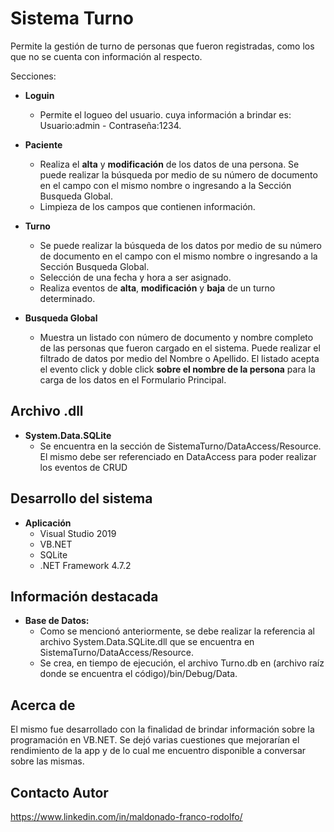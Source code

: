 # Sistema Turno

Permite la gestión de turno de personas que fueron registradas, como los que no se cuenta con información al respecto.

Secciones:
* **Loguin**
	* Permite el logueo del usuario. cuya información a brindar es: Usuario:admin - Contraseña:1234.
	
* **Paciente**
	* Realiza el **alta** y **modificación** de los datos de una persona. Se puede realizar la búsqueda por medio de su número de documento en el campo con el mismo nombre o ingresando a la Sección Busqueda Global.
	* Limpieza de los campos que contienen información.
	
* **Turno**
	* Se puede realizar la búsqueda de los datos por medio de su número de documento en el campo con el mismo nombre o ingresando a la Sección Busqueda Global.
	* Selección de una fecha y hora a ser asignado.
	* Realiza eventos de **alta**, **modificación** y **baja** de un turno determinado.

* **Busqueda Global**
	* Muestra un listado con número de documento y nombre completo de las personas que fueron cargado en el sistema. Puede realizar el filtrado de datos por medio del Nombre o Apellido. El listado acepta el evento click y doble click **sobre el nombre de la persona** para la carga de los datos en el Formulario Principal.

## Archivo .dll
* **System.Data.SQLite**
	* Se encuentra en la sección de SistemaTurno/DataAccess/Resource. El mismo debe ser referenciado en DataAccess para poder realizar los eventos de CRUD

## Desarrollo del sistema
* **Aplicación**
  * Visual Studio 2019
  * VB.NET
  * SQLite
  * .NET Framework 4.7.2
  
## Información destacada
* **Base de Datos:**
  * Como se mencionó anteriormente, se debe realizar la referencia al archivo System.Data.SQLite.dll que se encuentra en SistemaTurno/DataAccess/Resource.
  * Se crea, en tiempo de ejecución, el archivo Turno.db en (archivo raíz donde se encuentra el código)/bin/Debug/Data.
  
## Acerca de

El mismo fue desarrollado con la finalidad de brindar información sobre la programación en VB.NET. Se dejó varias cuestiones que mejorarían el rendimiento de la app y de lo cual me encuentro disponible a conversar sobre las mismas.

## Contacto Autor
https://www.linkedin.com/in/maldonado-franco-rodolfo/